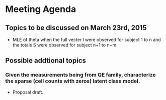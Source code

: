 # Meeting Agenda

## Topics to be discussed on March 23rd, 2015

* MLE of theta when the full vecter l were observed for subject 1 to n and the totals S were observed for subject n+1 to n+m.

## Possible addtional topics

### Given the measurements being from QE family, characterize the sparse (cell counts with zeros) latent class model.

* Proposal draft.

